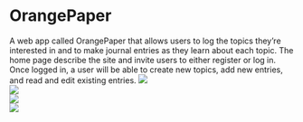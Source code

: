 # OrangePaper
A web app called OrangePaper that allows users to
log the topics they’re interested in and to make journal entries
as they learn about each topic. The home page
describe the site and invite users to either register or log
in. Once logged in, a user will be able to create new topics,
add new entries, and read and edit existing entries.
<img src="./Screenshot/Screenshot from 2020-10-24 15-49-17.png" /><br />
<img src="./Screenshot/Screenshot from 2020-10-24 15-50-45.png" /><br />
<img src="./Screenshot/Screenshot from 2020-10-24 15-50-56.png" /><br />
<img src="./Screenshot/Screenshot from 2020-10-24 15-51-02.png" />


